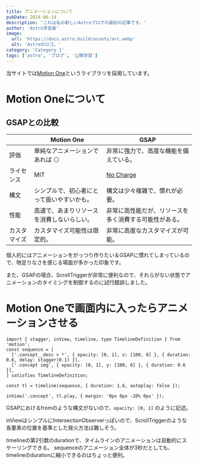 ```yaml
---
title: アニメーションについて
pubDate: 2024-06-14
description: 'これは私の新しいAstroブログの最初の記事です。'
author: 'Astro学習者'
image:
  url: 'https://docs.astro.build/assets/arc.webp'
  alt: 'Astroのロゴ。'
category: 'Category 1'
tags: ['astro', 'ブログ', '公開学習']
---
```


当サイトでは[Motion One](https://motion.dev)というライブラリを採用しています。

# Motion Oneについて

## GSAPとの比較

|              | Motion One                                 | GSAP                                                   |
| ------------ | ------------------------------------------ | ------------------------------------------------------ |
| 評価         | 単純なアニメーションであれば ◎             | 非常に強力で、高度な機能を備えている。                 |
| ライセンス   | MIT                                        | [No Charge](https://gsap.com/licensing/)               |
| 構文         | シンプルで、初心者にとって扱いやすいかも。 | 構文は少々複雑で、慣れが必要。                         |
| 性能         | 高速で、あまりリソースを消費しないらしい。 | 非常に高性能だが、リソースを多く消費する可能性がある。 |
| カスタマイズ | カスタマイズ可能性は限定的。               | 非常に高度なカスタマイズが可能。                       |

個人的にはアニメーションをがっつり作りたい＆GSAPに慣れてしまっているので、物足りなさを感じる場面が多かった印象です。

また、GSAPの場合、ScrollTriggerが非常に便利なので、それらがない状態でアニメーションのタイミングを制御するのに試行錯誤しました。

# Motion Oneで画面内に入ったらアニメーションさせる

```tsx
import { stagger, inView, timeline, type TimelineDefinition } from 'motion';
const sequence = [
  ['.concept__desc > *', { opacity: [0, 1], x: [100, 0] }, { duration: 0.6, delay: stagger(0.1) }],
  ['.concept img', { opacity: [0, 1], y: [100, 0] }, { duration: 0.6 }],
] satisfies TimelineDefinition;

const tl = timeline(sequence, { duration: 1.6, autoplay: false });

inView('.concept', tl.play, { margin: '0px 0px -20% 0px' });
```

GSAPにおけるfromのような構文がないので、`opacity: [0, 1]` のように記述。

inViewはシンプルにIntersectionObserverっぽいので、ScrollTriggerのような各要素の位置を基準とした発火方法は難しそう。

timelineの第2引数のdurationで、タイムラインのアニメーションは自動的にスケーリングできる。
sequenceのアニメーション全体が3秒だとしても、timelineのdurationに縮小できるのはちょっと便利。
